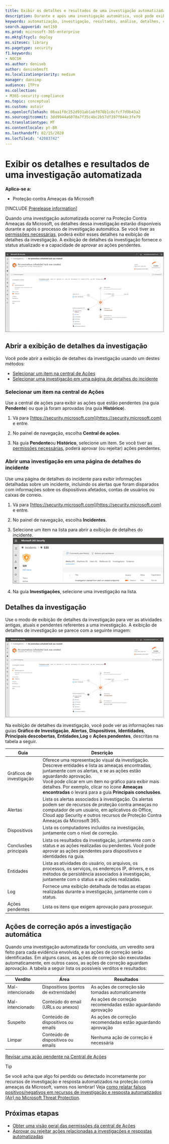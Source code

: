 ```yaml
---
title: Exibir os detalhes e resultados de uma investigação automatizada
description: Durante e após uma investigação automática, você pode exibir os resultados e as principais descobertas
keywords: automatização, investigação, resultados, análise, detalhes, correção, autoair
search.appverid: met150
ms.prod: microsoft-365-enterprise
ms.mktglfcycl: deploy
ms.sitesec: library
ms.pagetype: security
f1.keywords:
- NOCSH
ms.author: deniseb
author: denisebmsft
ms.localizationpriority: medium
manager: dansimp
audience: ITPro
ms.collection:
- M365-security-compliance
ms.topic: conceptual
ms.custom: autoir
ms.openlocfilehash: 08aa1f0c252d931ab1abf078b1c0cfcf7d9b43a2
ms.sourcegitcommit: 3dd9944a6070a7f35c4bc2b57df397f844c3fe79
ms.translationtype: MT
ms.contentlocale: pt-BR
ms.lasthandoff: 02/15/2020
ms.locfileid: "42083742"
---
```

# <a name="view-the-details-and-results-of-an-automated-investigation"></a>Exibir os detalhes e resultados de uma investigação automatizada

**Aplica-se a:**
- Proteção contra Ameaças da Microsoft

[!INCLUDE [Prerelease information](../includes/prerelease.md)]

Quando uma investigação automatizada ocorrer na Proteção Contra Ameaças da Microsoft, os detalhes dessa investigação estarão disponíveis durante e após o processo de investigação automática. Se você tiver as [permissões necessárias](mtp-action-center.md#required-permissions-for-action-center-tasks), poderá exibir esses detalhes na exibição de detalhes da investigação. A exibição de detalhes da investigação fornece o status atualizado e a capacidade de aprovar as ações pendentes. 

![Detalhes da investigação](../../media/mtp-air-investdetails.png)

## <a name="open-the-investigation-details-view"></a>Abrir a exibição de detalhes da investigação

Você pode abrir a exibição de detalhes da investigação usando um destes métodos:
- [Selecionar um item na central de Ações](#select-an-item-in-the-action-center)
- [Selecionar uma investigação em uma página de detalhes do incidente](#open-an-investigation-from-an-incident-details-page)

### <a name="select-an-item-in-the-action-center"></a>Selecionar um item na central de Ações

Use a central de ações para exibir as ações que estão pendentes (na guia **Pendente**) ou que já foram aprovadas (na guia **Histórico**). 

1. Vá para [https://security.microsoft.com](https://security.microsoft.com) e entre. 

2. No painel de navegação, escolha **Central de ações**. 

3. Na guia **Pendente**ou **Histórico**, selecione um item. Se você tiver as [permissões necessárias](mtp-action-center.md#required-permissions-for-action-center-tasks), poderá aprovar (ou rejeitar) ações pendentes.

### <a name="open-an-investigation-from-an-incident-details-page"></a>Abrir uma investigação em uma página de detalhes do incidente

Use uma página de detalhes do incidente para exibir informações detalhadas sobre um incidente, incluindo os alertas que foram disparados com informações sobre os dispositivos afetados, contas de usuários ou caixas de correio.

1. Vá para [https://security.microsoft.com](https://security.microsoft.com) e entre. 

2. No painel de navegação, escolha **Incidentes**. 

3. Selecione um item na lista para abrir a exibição de detalhes do incidente.<br/>![Detalhes do incidente](../../media/mtp-incidentdetails-tabs.png)

4. Na guia **Investigações**, selecione uma investigação na lista.

## <a name="investigation-details"></a>Detalhes da investigação

Use o modo de exibição de detalhes da investigação para ver as atividades antigas, atuais e pendentes referentes a uma investigação. A exibição de detalhes de investigação se parece com a seguinte imagem:

![Detalhes da investigação](../../media/mtp-air-investdetails.png)

Na exibição de detalhes da investigação, você pode ver as informações nas guias **Gráfico de Investigação**, **Alertas**, **Dispositivos**, **Identidades**, **Principais descobertas**, **Entidades**,**Log** e **Ações pendentes**, descritas na tabela a seguir.

|Guia    |Descrição |
|--------|--------|
|Gráficos de investigação    |Oferece uma representação visual da investigação. Descreve entidades e lista as ameaças encontradas, juntamente com os alertas, e se as ações estão aguardando aprovação.<br/>Você pode clicar em um item no gráfico para exibir mais detalhes. Por exemplo, clicar no ícone **Ameaças encontradas** o levará para a guia **Principais conclusões**. |
|Alertas |Lista os alertas associados à investigação. Os alertas podem ser de recursos de proteção contra ameaças no computador de um usuário, em aplicativos do Office, Cloud app Security e outros recursos de Proteção Contra Ameaças da Microsoft 365.|
|Dispositivos|Lista os computadores incluídos na investigação, juntamente com o nível de correção.|
|Conclusões principais   |Lista os resultados da investigação, juntamente com o status e as ações realizadas ou pendentes. Você pode aprovar as ações pendentes para dispositivos e identidades na guia.|
|Entidades   |Lista as atividades do usuário, os arquivos, os processos, os serviços, os endereços IP, drivers, e os métodos de persistência associados à investigação, juntamente com o status e as ações realizadas.|
|Log    |Fornece uma exibição detalhada de todas as etapas realizadas durante a investigação, juntamente com o status.|
|Ações pendentes    |Lista os itens que exigem aprovação para prosseguir.|

## <a name="remediation-actions-following-automated-investigation"></a>Ações de correção após a investigação automática

Quando uma investigação automatizada for concluída, um veredito será feito para cada evidência envolvida, e as ações de correção serão identificadas. Em alguns casos, as ações de correção são executadas automaticamente, em outros casos, as ações de correção aguardam aprovação. A tabela a seguir lista os possíveis verditos e resultados:

|Verdito    |Área   |Resultados|
|------|------|------|
|Mal-intencionado  |Dispositivos (pontos de extremidade)    |As ações de correção são tomadas automaticamente|
|Mal-intencionado  |Conteúdo do email (URLs ou anexos) | As ações de correção recomendadas estão aguardando aprovação|
|Suspeito |Conteúdo de dispositivos ou emails |As ações de correção recomendadas estão aguardando aprovação|
|Limpar  |Conteúdo de dispositivos ou emails   |Nenhuma ação de correção é necessária|

[Revisar uma ação pendente na Central de Ações](mtp-autoir-actions.md#review-a-pending-action-in-the-action-center)

> [!TIP]
> Se você acha que algo foi perdido ou detectado incorretamente por recursos de investigação e resposta automatizados na proteção contra ameaças da Microsoft, vamos nos lembrar! Veja [como relatar falsos positivos/negativos em recursos de investigação e resposta automatizados (Air) no Microsoft Threat Protection](mtp-autoir-report-false-positives-negatives.md).

## <a name="next-steps"></a>Próximas etapas

- [Obter uma visão geral das permissões da central de Ações](mtp-action-center.md#required-permissions-for-action-center-tasks)
- [Aprovar ou rejeitar ações relacionadas a investigações e respostas automatizadas](mtp-autoir-actions.md)

